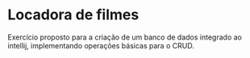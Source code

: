 # Locadora de filmes
Exercício proposto para a criação de um banco de dados integrado ao intellij, implementando operações básicas para o CRUD.
 
